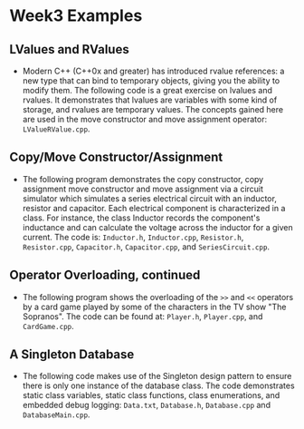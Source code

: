 # Week3 Examples 
## LValues and RValues
- Modern C++ (C++0x and greater) has introduced rvalue references: a new type that can bind to temporary objects, giving you the ability to modify them. The following code is a great exercise on lvalues and rvalues. It demonstrates that lvalues are variables with some kind of storage, and rvalues are temporary values. The concepts gained here are used in the move constructor and move assignment operator: `LValueRValue.cpp`.

## Copy/Move Constructor/Assignment

- The following program demonstrates the copy constructor, copy assignment move constructor and move assignment via a circuit simulator which simulates a series electrical circuit with an inductor, resistor and capacitor. Each electrical component is characterized in a class. For instance, the class Inductor records the component's inductance and can calculate the voltage across the inductor for a given current. The code is: `Inductor.h`, `Inductor.cpp`, `Resistor.h`, `Resistor.cpp`, `Capacitor.h`, `Capacitor.cpp`, and `SeriesCircuit.cpp`.

## Operator Overloading, continued

- The following program shows the overloading of the `>>` and `<<` operators by a card game played by some of the characters in the TV show "The Sopranos". The code can be found at:  `Player.h`, `Player.cpp`, and `CardGame.cpp`.

## A Singleton Database
- The following code makes use of the Singleton design pattern to ensure there is only one instance of the database class. The code demonstrates static class variables, static class functions, class enumerations, and embedded debug logging: `Data.txt`, `Database.h`, `Database.cpp` and `DatabaseMain.cpp`.

